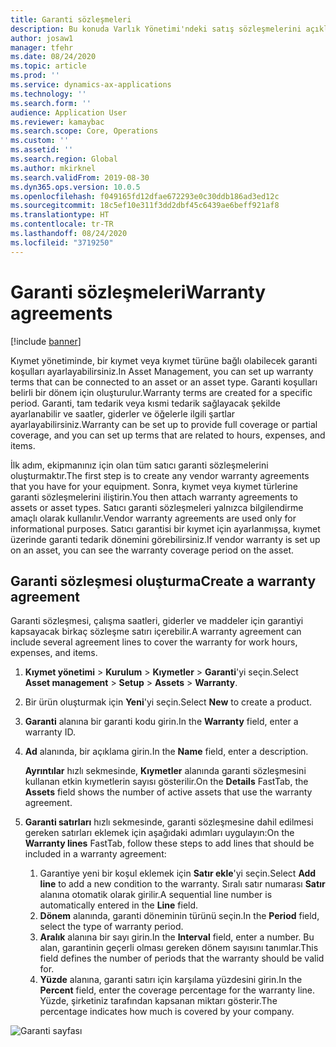 ```yaml
---
title: Garanti sözleşmeleri
description: Bu konuda Varlık Yönetimi'ndeki satış sözleşmelerini açıklanmaktadır.
author: josaw1
manager: tfehr
ms.date: 08/24/2020
ms.topic: article
ms.prod: ''
ms.service: dynamics-ax-applications
ms.technology: ''
ms.search.form: ''
audience: Application User
ms.reviewer: kamaybac
ms.search.scope: Core, Operations
ms.custom: ''
ms.assetid: ''
ms.search.region: Global
ms.author: mkirknel
ms.search.validFrom: 2019-08-30
ms.dyn365.ops.version: 10.0.5
ms.openlocfilehash: f049165fd12dfae672293e0c30ddb186ad3ed12c
ms.sourcegitcommit: 18c5ef10e311f3dd2dbf45c6439ae6beff921af8
ms.translationtype: HT
ms.contentlocale: tr-TR
ms.lasthandoff: 08/24/2020
ms.locfileid: "3719250"
---
```

# <a name="warranty-agreements"></a><span data-ttu-id="f4050-103">Garanti sözleşmeleri</span><span class="sxs-lookup"><span data-stu-id="f4050-103">Warranty agreements</span></span>

[!include [banner](../../includes/banner.md)]

 


<span data-ttu-id="f4050-104">Kıymet yönetiminde, bir kıymet veya kıymet türüne bağlı olabilecek garanti koşulları ayarlayabilirsiniz.</span><span class="sxs-lookup"><span data-stu-id="f4050-104">In Asset Management, you can set up warranty terms that can be connected to an asset or an asset type.</span></span> <span data-ttu-id="f4050-105">Garanti koşulları belirli bir dönem için oluşturulur.</span><span class="sxs-lookup"><span data-stu-id="f4050-105">Warranty terms are created for a specific period.</span></span> <span data-ttu-id="f4050-106">Garanti, tam tedarik veya kısmi tedarik sağlayacak şekilde ayarlanabilir ve saatler, giderler ve öğelerle ilgili şartlar ayarlayabilirsiniz.</span><span class="sxs-lookup"><span data-stu-id="f4050-106">Warranty can be set up to provide full coverage or partial coverage, and you can set up terms that are related to hours, expenses, and items.</span></span>

<span data-ttu-id="f4050-107">İlk adım, ekipmanınız için olan tüm satıcı garanti sözleşmelerini oluşturmaktır.</span><span class="sxs-lookup"><span data-stu-id="f4050-107">The first step is to create any vendor warranty agreements that you have for your equipment.</span></span> <span data-ttu-id="f4050-108">Sonra, kıymet veya kıymet türlerine garanti sözleşmelerini iliştirin.</span><span class="sxs-lookup"><span data-stu-id="f4050-108">You then attach warranty agreements to assets or asset types.</span></span> <span data-ttu-id="f4050-109">Satıcı garanti sözleşmeleri yalnızca bilgilendirme amaçlı olarak kullanılır.</span><span class="sxs-lookup"><span data-stu-id="f4050-109">Vendor warranty agreements are used only for informational purposes.</span></span> <span data-ttu-id="f4050-110">Satıcı garantisi bir kıymet için ayarlanmışsa, kıymet üzerinde garanti tedarik dönemini görebilirsiniz.</span><span class="sxs-lookup"><span data-stu-id="f4050-110">If vendor warranty is set up on an asset, you can see the warranty coverage period on the asset.</span></span>

## <a name="create-a-warranty-agreement"></a><span data-ttu-id="f4050-111">Garanti sözleşmesi oluşturma</span><span class="sxs-lookup"><span data-stu-id="f4050-111">Create a warranty agreement</span></span>

<span data-ttu-id="f4050-112">Garanti sözleşmesi, çalışma saatleri, giderler ve maddeler için garantiyi kapsayacak birkaç sözleşme satırı içerebilir.</span><span class="sxs-lookup"><span data-stu-id="f4050-112">A warranty agreement can include several agreement lines to cover the warranty for work hours, expenses, and items.</span></span>

1. <span data-ttu-id="f4050-113">**Kıymet yönetimi** \> **Kurulum** \> **Kıymetler** \> **Garanti**'yi seçin.</span><span class="sxs-lookup"><span data-stu-id="f4050-113">Select **Asset management** \> **Setup** \> **Assets** \> **Warranty**.</span></span>
2. <span data-ttu-id="f4050-114">Bir ürün oluşturmak için **Yeni**'yi seçin.</span><span class="sxs-lookup"><span data-stu-id="f4050-114">Select **New** to create a product.</span></span>
3. <span data-ttu-id="f4050-115">**Garanti** alanına bir garanti kodu girin.</span><span class="sxs-lookup"><span data-stu-id="f4050-115">In the **Warranty** field, enter a warranty ID.</span></span> 
4. <span data-ttu-id="f4050-116">**Ad** alanında, bir açıklama girin.</span><span class="sxs-lookup"><span data-stu-id="f4050-116">In the **Name** field, enter a description.</span></span>

    <span data-ttu-id="f4050-117">**Ayrıntılar** hızlı sekmesinde, **Kıymetler** alanında garanti sözleşmesini kullanan etkin kıymetlerin sayısı gösterilir.</span><span class="sxs-lookup"><span data-stu-id="f4050-117">On the **Details** FastTab, the **Assets** field shows the number of active assets that use the warranty agreement.</span></span>

5. <span data-ttu-id="f4050-118">**Garanti satırları** hızlı sekmesinde, garanti sözleşmesine dahil edilmesi gereken satırları eklemek için aşağıdaki adımları uygulayın:</span><span class="sxs-lookup"><span data-stu-id="f4050-118">On the **Warranty lines** FastTab, follow these steps to add lines that should be included in a warranty agreement:</span></span>

    1. <span data-ttu-id="f4050-119">Garantiye yeni bir koşul eklemek için **Satır ekle**'yi seçin.</span><span class="sxs-lookup"><span data-stu-id="f4050-119">Select **Add line** to add a new condition to the warranty.</span></span> <span data-ttu-id="f4050-120">Sıralı satır numarası **Satır** alanına otomatik olarak girilir.</span><span class="sxs-lookup"><span data-stu-id="f4050-120">A sequential line number is automatically entered in the **Line** field.</span></span>
    2. <span data-ttu-id="f4050-121">**Dönem** alanında, garanti döneminin türünü seçin.</span><span class="sxs-lookup"><span data-stu-id="f4050-121">In the **Period** field, select the type of warranty period.</span></span>
    3. <span data-ttu-id="f4050-122">**Aralık** alanına bir sayı girin.</span><span class="sxs-lookup"><span data-stu-id="f4050-122">In the **Interval** field, enter a number.</span></span> <span data-ttu-id="f4050-123">Bu alan, garantinin geçerli olması gereken dönem sayısını tanımlar.</span><span class="sxs-lookup"><span data-stu-id="f4050-123">This field defines the number of periods that the warranty should be valid for.</span></span>
    4. <span data-ttu-id="f4050-124">**Yüzde** alanına, garanti satırı için karşılama yüzdesini girin.</span><span class="sxs-lookup"><span data-stu-id="f4050-124">In the **Percent** field, enter the coverage percentage for the warranty line.</span></span> <span data-ttu-id="f4050-125">Yüzde, şirketiniz tarafından kapsanan miktarı gösterir.</span><span class="sxs-lookup"><span data-stu-id="f4050-125">The percentage indicates how much is covered by your company.</span></span>

![Garanti sayfası](media/01-warranty.png)
